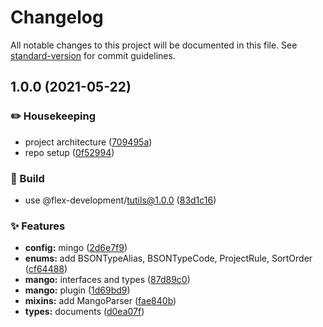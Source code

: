 # Changelog

All notable changes to this project will be documented in this file. See [standard-version](https://github.com/conventional-changelog/standard-version) for commit guidelines.

## 1.0.0 (2021-05-22)


### :pencil2: Housekeeping

* project architecture ([709495a](https://github.com/flex-development/mango/commit/709495a0a287dddda14dbff83ea69e641fe07751))
* repo setup ([0f52994](https://github.com/flex-development/mango/commit/0f52994793364b07a60d0b2c6aa8e46fa9952b59))


### :hammer: Build

* use @flex-development/tutils@1.0.0 ([83d1c16](https://github.com/flex-development/mango/commit/83d1c16a13814d8fd1cc212a38e58e0032703da4))


### :sparkles: Features

* **config:** mingo ([2d6e7f9](https://github.com/flex-development/mango/commit/2d6e7f9dd6509d378a92bd789f740b2200d903bb))
* **enums:** add BSONTypeAlias, BSONTypeCode, ProjectRule, SortOrder ([cf64488](https://github.com/flex-development/mango/commit/cf6448896b78dc4ad4494c37e0b5b1cf466ef84c))
* **mango:** interfaces and types ([87d89c0](https://github.com/flex-development/mango/commit/87d89c02043eb37a26f685d9430140e0a435e008))
* **mango:** plugin ([1d69bd9](https://github.com/flex-development/mango/commit/1d69bd9beb5e09bfa611287003c424980ffcdb7d))
* **mixins:** add MangoParser ([fae840b](https://github.com/flex-development/mango/commit/fae840b6fec386c7a10391e29dd97e6d80c62843))
* **types:** documents ([d0ea07f](https://github.com/flex-development/mango/commit/d0ea07f80a0f6aad96cab32ec3acd9e060f487f2))

